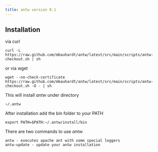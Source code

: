 ```yaml
---
title: antw version 0.1
---
```


## Installation
via curl

    curl -L https://raw.github.com/mbauhardt/antw/latest/src/main/scripts/antw-checkout.sh | sh

or via wget

    wget --no-check-certificate https://raw.github.com/mbauhardt/antw/latest/src/main/scripts/antw-checkout.sh -O - | sh


This will install *antw* under directory

    ~/.antw

After installation add the bin folder to your PATH

    export PATH=$PATH:~/.antw/install/bin

There are two commands to use *antw*. 

    antw - executes apache ant with some special loggers
    antw-update - update your antw installation
